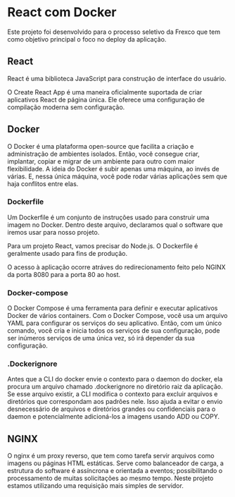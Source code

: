 # React com Docker

Este projeto foi desenvolvido para o processo seletivo da Frexco que tem como objetivo principal o foco no deploy da aplicação.

## React

React é uma biblioteca JavaScript para construção de interface do usuário.

O Create React App é uma maneira oficialmente suportada de criar aplicativos React de página única. Ele oferece uma configuração de compilação moderna sem configuração.

## Docker

O Docker é uma plataforma open-source que facilita a criação e administração de ambientes isolados. Então, você consegue criar, implantar, copiar e migrar de um ambiente para outro com maior flexibilidade. A ideia do Docker é subir apenas uma máquina, ao invés de várias. E, nessa única máquina, você pode rodar várias aplicações sem que haja conflitos entre elas.

### Dockerfile

Um Dockerfile é um conjunto de instruções usado para construir uma imagem no Docker. Dentro deste arquivo, declaramos qual o software que iremos usar para nosso projeto.

Para um projeto React, vamos precisar do Node.js. O Dockerfile é geralmente usado para fins de produção.

O acesso à aplicação ocorre atráves do redirecionamento feito pelo NGINX da porta 8080 para a porta 80 ao host.

### Docker-compose

O Docker Compose é uma ferramenta para definir e executar aplicativos Docker de vários containers. Com o Docker Compose, você usa um arquivo YAML para configurar os serviços do seu aplicativo.
Então, com um único comando, você cria e inicia todos os serviços de sua configuração, pode ser inúmeros serviços de uma única vez, só irá depender da sua configuração.

### .Dockerignore

Antes que a CLI do docker envie o contexto para o daemon do docker, ela procura um arquivo chamado .dockerignore no diretório raiz da aplicação. Se esse arquivo existir, a CLI modifica o contexto para excluir arquivos e diretórios que correspondam aos padrões nele. Isso ajuda a evitar o envio desnecessário de arquivos e diretórios grandes ou confidenciais para o daemon e potencialmente adicioná-los a imagens usando ADD ou COPY.

## NGINX

O nginx é um proxy reverso, que tem como tarefa servir arquivos como imagens ou páginas HTML estáticas. Serve como balanceador de carga, a estrutura do software é assíncrona e orientada a eventos; possibilitando o processamento de muitas solicitações ao mesmo tempo. Neste projeto estamos utilizando uma requisição mais simples de servidor.

